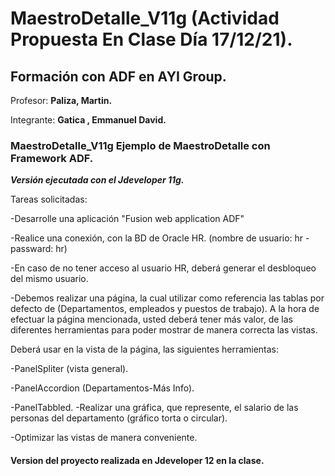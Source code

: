 # MaestroDetalle_V11g (Actividad Propuesta En Clase Día  17/12/21).
  
## **Formación con ADF en AYI Group.**
  

Profesor:
**Paliza, Martin.**  

Integrante: **Gatica , Emmanuel David.**

### **MaestroDetalle_V11g Ejemplo de MaestroDetalle con Framework ADF.**

***Versión  ejecutada con el Jdeveloper 11g.***

Tareas solicitadas:

-Desarrolle una aplicación "Fusion web application ADF"

-Realice una conexión, con la BD de Oracle HR. (nombre de usuario: hr - passward: hr)

-En caso de no tener acceso al usuario HR, deberá generar el desbloqueo del mismo usuario.

-Debemos realizar una página, la cual utilizar como referencia las tablas por defecto de (Departamentos, empleados y puestos de trabajo). A la hora de efectuar la página mencionada, usted deberá tener más valor, de las diferentes herramientas para poder mostrar de manera correcta las vistas.


Deberá usar en la vista de la página, las siguientes herramientas:

-PanelSpliter (vista general).

-PanelAccordion (Departamentos-Más Info).

-PanelTabbled. -Realizar una gráfica, que represente, el salario de las personas del departamento (gráfico torta o circular).

-Optimizar las vistas de manera conveniente.

#### Version del proyecto realizada en Jdeveloper 12 en la clase.
